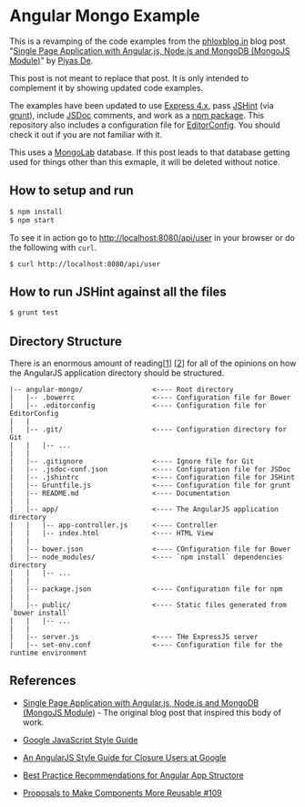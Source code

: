 # Angular Mongo Example
This is a revamping of the code examples from the [phloxblog.in][phloxblog]
blog post "[Single Page Application with Angular.js, Node.js and MongoDB (MongoJS Module)][blog-post]"
by [Piyas De][piyas-de].

This post is not meant to replace that post.  It is only intended to complement
it by showing updated code examples.

The examples have been updated to use [Express 4.x][express], pass
[JSHint][jshint] (via [grunt][grunt]), include [JSDoc][jsdoc] comments, and work
as a [npm package][npm-package].  This repository also includes a configuration
file for [EditorConfig][editorconfig].  You should check it out if you are not
familiar with it.

This uses a [MongoLab][mongolab] database.  If this post leads to that database
getting used for things other than this exmaple, it will be deleted without
notice.


## How to setup and run
```bash
$ npm install
$ npm start
```

To see it in action go to <http://localhost:8080/api/user> in your browser or do
the following with `curl`.

```base
$ curl http://localhost:8080/api/user
```


## How to run JSHint against all the files
```bash
$ grunt test
```


## Directory Structure
There is an enormous amount of reading[[1][yeoman-generator-angular-issues-109]]
[[2][best-practices-angular-structure]] for all of the opinions on how the
AngularJS application directory should be structured.

```
|-- angular-mongo/                 <---- Root directory
|   |-- .bowerrc                   <---- Configuration file for Bower
|   |-- .editorconfig              <---- Configuration file for EditorConfig
|   |
|   |-- .git/                      <---- Configuration directory for Git
|   |   |-- ...
|   |
|   |-- .gitignore                 <---- Ignore file for Git
|   |-- .jsdoc-conf.json           <---- Configuration file for JSDoc
|   |-- .jshintrc                  <---- Configuration file for JSHint
|   |-- Gruntfile.js               <---- Configuration file for grunt
|   |-- README.md                  <---- Documentation
|   |
|   |-- app/                       <---- The AngularJS application directory
|   |   |-- app-controller.js      <---- Controller
|   |   |-- index.html             <---- HTML View
|   |
|   |-- bower.json                 <---- COnfiguration file for Bower
|   |-- node_modules/              <---- `npm install` dependencies directory
|   |   |-- ...
|   |
|   |-- package.json               <---- Configuration file for npm
|   |
|   |-- public/                    <---- Static files generated from `bower install`
|   |   |-- ...
|   |
|   |-- server.js                  <---- THe ExpressJS server
|   |-- set-env.conf               <---- Configuration file for the runtime environment
```         


## References

- [Single Page Application with Angular.js, Node.js and MongoDB (MongoJS Module)][blog-post] - 
  The original blog post that inspired this body of work.

- [Google JavaScript Style Guide][javascriptguide]

- [An AngularJS Style Guide for Closure Users at Google][angularjs-google-style]

- [Best Practice Recommendations for Angular App Structore][best-practices-angular-structure]

- [Proposals to Make Components More Reusable #109][yeoman-generator-angular-issues-109]




[angularjs-google-style]: https://google-styleguide.googlecode.com/svn/trunk/angularjs-google-style.html
[best-practices-angular-structure]: https://docs.google.com/document/d/1XXMvReO8-Awi1EZXAXS4PzDzdNvV6pGcuaF4Q9821Es/pub
[blog-post]: http://www.phloxblog.in/single-page-application-angular-js-node-js-mongodb-mongojs-module
[editorconfig]: http://editorconfig.org
[express]: http://expressjs.com/4x/api.html
[grunt]: http://gruntjs.com
[javascriptguide]: http://google-styleguide.googlecode.com/svn/trunk/javascriptguide.xml
[jsdoc]: http://usejsdoc.org
[jshint]: http://jshint.com
[mongolab]: https://mongolab.com
[npm-package]: https://www.npmjs.org/doc/files/package.json.html
[piyas-de]: http://www.phloxblog.in/author/admin
[phloxblog]: http://www.phloxblog.in
[yeoman-generator-angular-issues-109]: https://github.com/yeoman/generator-angular/issues/109